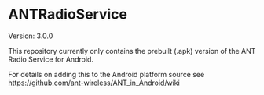ANTRadioService
===============

Version: 3.0.0

This repository currently only contains the prebuilt (.apk) version of the ANT Radio Service for Android.

For details on adding this to the Android platform source see https://github.com/ant-wireless/ANT_in_Android/wiki